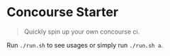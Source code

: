 # Concourse Starter

> Quickly spin up your own concourse ci.

Run `./run.sh` to see usages or simply run `./run.sh a`.

